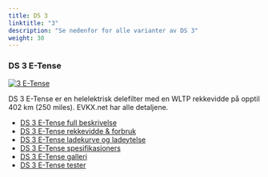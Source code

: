 ```yaml
---
title: DS 3
linktitle: "3"
description: "Se nedenfor for alle varianter av DS 3"
weight: 30
---
```

### DS 3 E-Tense

<a href="3_e-tense/"><img src="https://media.evkx.net/multimedia/models/ds/3/3_e-tense/main_1_st.jpg" class="img-fluid" alt="3 E-Tense" ></a>

DS 3 E-Tense er en helelektrisk delefilter med en WLTP rekkevidde på opptil 402 km (250 miles). EVKX.net har alle detaljene. 

- [DS 3 E-Tense full beskrivelse](3_e-tense/)
- [DS 3 E-Tense rekkevidde & forbruk](3_e-tense/rangeandconsumption/)
- [DS 3 E-Tense ladekurve og ladeytelse](3_e-tense/chargingcurve/)
- [DS 3 E-Tense spesifikasjoners](3_e-tense/specifications/)
- [DS 3 E-Tense galleri](3_e-tense/gallery/)
- [DS 3 E-Tense tester](3_e-tense/reviews/)

